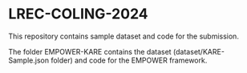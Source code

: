 # LREC-COLING-2024
This repository contains sample dataset and code for the submission.

The folder EMPOWER-KARE contains the dataset (dataset/KARE-Sample.json folder) and code for the EMPOWER framework.
